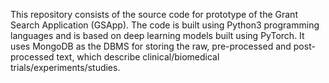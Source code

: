 This repository consists of the source code for prototype of the Grant Search Application (GSApp). The code is built using Python3 programming languages and is based on deep learning models built using PyTorch. It uses MongoDB as the DBMS for storing the raw, pre-processed and post-processed text, which describe clinical/biomedical trials/experiments/studies.